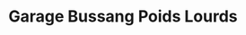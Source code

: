 ---
title: "Garage Bussang Poids Lourds"
url: /bussang/garage-bussang-poids-lourds/
shop: réparation de voitures
---